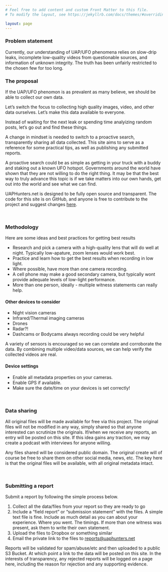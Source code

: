 ```yaml
---
# Feel free to add content and custom Front Matter to this file.
# To modify the layout, see https://jekyllrb.com/docs/themes/#overriding-theme-defaults

layout: page
---
```


### Problem statement

Currently, our understanding of UAP/UFO phenomena relies on slow-drip leaks, incomplete low-quality videos from questionable sources, and information of unknown integrity. The truth has been unfairly restricted to the chosen few for too long.  
 

### The proposal

If the UAP/UFO phenomon is as prevalent as many believe, we should be able to collect our own data.  

Let’s switch the focus to collecting high quality images, video, and other data ourselves. Let’s make this data available to everyone.

Instead of waiting for the next leak or spending time analyizing random posts, let’s go out and find these things.

A change in mindset is needed to switch to a proactive search, transparently sharing all data collected. This site aims to serve as a reference for some practical tips, as well as publishing any submitted reports.

A proactive search could be as simple as getting in your truck with a buddy and staking out a known UFO hotspot. Governments around the world have shown that they are not willing to do the right thing. It may be that the best way to truly advance this topic is if we take matters into our own hands, get out into the world and see what we can find.  


UAPHunters.net is designed to be fully open source and transparent. The code for this site is on GitHub, and anyone is free to contribute to the project and suggest changes [here](https://github.com/UAPHunters/uaphunters-web).

&nbsp;

### Methodology

Here are some ideas and best practices for getting best results  

- Research and pick a camera with a high-quality lens that will do well at night. Typically low-apature, zoom lenses would work best. 
- Practice and learn how to get the best results when recording in low light.
- Where possible, have more than one camera recording.
- A cell phone may make a good secondary camera, but typically wont provide adequate levels of low-light performance.
- More than one person, ideally - multiple witness statements can really help.



#### Other devices to consider

- Night vision cameras
- Infrared/Thermal imaging cameras
- Drones
- Radar?!
- Dashcams or Bodycams always recording could be very helpful


A variety of sensors is encouraged so we can correlate and corroborate the data. By combining multiple video/data sources, we can help verify the collected videos are real.  

#### Device settings

- Enable all metadata properties on your cameras.
- Enable GPS if available.
- Make sure the date/time on your devices is set correctly!

&nbsp;


### Data sharing

All original files will be made available for free via this project. The original files will not be modified in any way, simply shared so that anyone interested can scrutinize the originals. If/when we receive any reports, an entry will be posted on this site. If this idea gains any traction, we may create a podcast with interviews for anyone willing. 

Any files shared will be considered public domain. The original create will of course be free to share them on other social media, news, etc. The key here is that the original files will be available, with all original metadata intact.

&nbsp;

### Submitting a report

Submit a report by following the simple process below.

1. Collect all the data/files from your report so they are ready to go
1. Include a “field report” or “submission statement” with the files. A simple text file is fine. Include as much detail as you can about your experience. Where you went. The timings. If more than one witness was present, ask them to write their own statement. 
1. Upload the files to Dropbox or something similar
1. Email the private link to the files to [reports@uaphunters.net](mailto:reports@uaphunters.net)



Reports will be validated for spam/abuse/etc and then uploaded to a public S3 Bucket. At which point a link to the data will be posted on this site. In the interests of transparency, any rejected reports will be logged on a page here, including the reason for rejection and any supporting evidence.